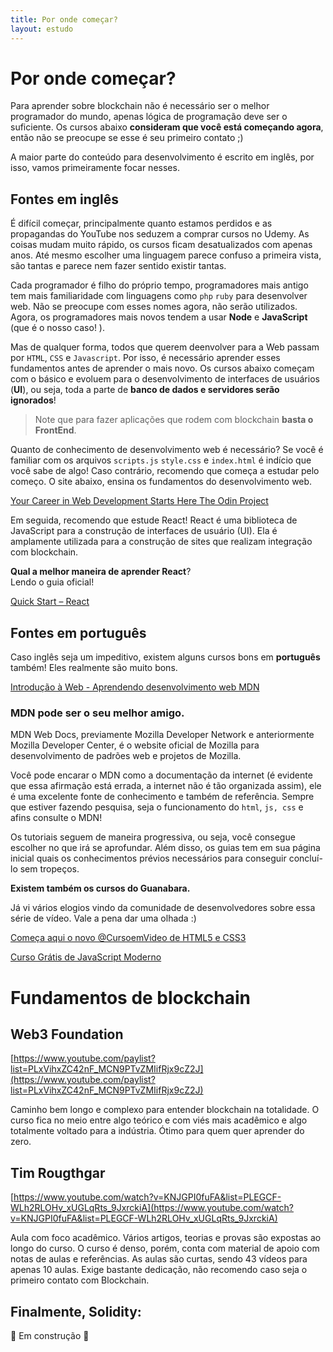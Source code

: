 ```yaml
---
title: Por onde começar?
layout: estudo
---
```

# Por onde começar?

Para aprender sobre blockchain não é necessário ser o melhor programador do mundo, apenas lógica de programação deve ser o suficiente. Os cursos abaixo **consideram que você está começando agora**, então não se preocupe se esse é seu primeiro contato ;)

A maior parte do conteúdo para desenvolvimento é escrito em inglês, por isso, vamos primeiramente focar nesses.

## Fontes em inglês

É difícil começar, principalmente quanto estamos perdidos e as propagandas do YouTube nos seduzem a comprar cursos no Udemy. As coisas mudam muito rápido, os cursos ficam desatualizados com apenas anos. Até mesmo escolher uma linguagem parece confuso a primeira vista, são tantas e parece nem fazer sentido existir tantas. 

Cada programador é filho do próprio tempo, programadores mais antigo tem mais familiaridade com linguagens como `php` `ruby` para desenvolver web. Não se preocupe com esses nomes agora, não serão utilizados. Agora, os programadores mais novos tendem a usar **Node** e **JavaScript** (que é o nosso caso! ). 


Mas de qualquer forma, todos que querem deenvolver para a Web passam por ```HTML```, ```CSS``` e ```Javascript```. Por isso, é necessário aprender esses fundamentos antes de aprender o mais novo. Os cursos abaixo começam com o básico e evoluem para o desenvolvimento de interfaces de usuários (**UI**), ou seja, toda a parte de **banco de dados e servidores serão ignorados**!

> Note que para fazer aplicações que rodem com blockchain **basta o FrontEnd**.

Quanto de conhecimento de desenvolvimento web é necessário? Se você é familiar com os arquivos `scripts.js` `style.css` e `index.html` é indício que você sabe de algo! Caso contrário, recomendo que começa a estudar pelo começo. O site abaixo, ensina os fundamentos do desenvolvimento web.

[Your Career in Web Development Starts Here  The Odin Project](https://www.theodinproject.com/)

Em seguida, recomendo que estude React! 
React é uma biblioteca de JavaScript para a construção de interfaces de usuário (UI). Ela é amplamente utilizada para a construção de sites que realizam integração com blockchain. 

**Qual a melhor maneira de aprender React**? <br/>Lendo o guia oficial!

[Quick Start – React](https://react.dev/learn)

## Fontes em português

Caso inglês seja um impeditivo, existem alguns cursos bons em **português** também! Eles realmente são muito bons.

[Introdução à Web - Aprendendo desenvolvimento web MDN](https://developer.mozilla.org/pt-BR/docs/Learn/Getting_started_with_the_web)

### MDN pode ser o seu melhor amigo. 

MDN Web Docs, previamente Mozilla Developer Network e anteriormente Mozilla Developer Center, é o website oficial de Mozilla para desenvolvimento de padrões web e projetos de Mozilla.

Você pode encarar o MDN como a documentação da internet (é evidente que essa afirmação está errada, a internet não é tão organizada assim), ele é uma excelente fonte de conhecimento e também de referência. Sempre que estiver fazendo pesquisa, seja o funcionamento do `html`, `js, css` e afins consulte o MDN!

Os tutoriais seguem de maneira progressiva, ou seja, você consegue escolher no que irá se aprofundar. Além disso, os guias tem em sua página inicial quais os conhecimentos prévios necessários para conseguir concluí-lo sem tropeços. 

**Existem também os cursos do Guanabara.**

Já vi vários elogios vindo da comunidade de desenvolvedores sobre essa série de vídeo. Vale a pena dar uma olhada :)

[Começa aqui o novo @CursoemVideo de HTML5 e CSS3](https://www.youtube.com/watch?v=Ejkb_YpuHWs&list=PLHz_AreHm4dkZ9-atkcmcBaMZdmLHft8n)

[Curso Grátis de JavaScript Moderno](https://www.youtube.com/watch?v=BXqUH86F-kA&list=PLntvgXM11X6pi7mW0O4ZmfUI1xDSIbmTm)

# Fundamentos de blockchain

## Web3 Foundation

[https://www.youtube.com/paylist?list=PLxVihxZC42nF_MCN9PTvZMIifRjx9cZ2J](https://www.youtube.com/paylist?list=PLxVihxZC42nF_MCN9PTvZMIifRjx9cZ2J)

Caminho bem longo e complexo para entender blockchain na totalidade. O curso fica no meio entre algo teórico e com viés mais acadêmico e algo totalmente voltado para a indústria. Ótimo para quem quer aprender do zero.

## Tim Rougthgar

[https://www.youtube.com/watch?v=KNJGPI0fuFA&list=PLEGCF-WLh2RLOHv_xUGLqRts_9JxrckiA](https://www.youtube.com/watch?v=KNJGPI0fuFA&list=PLEGCF-WLh2RLOHv_xUGLqRts_9JxrckiA)

Aula com foco acadêmico. Vários artigos, teorias e provas são expostas ao longo do curso. O curso é denso, porém, conta com material de apoio com notas de aulas e referências. As aulas são curtas, sendo 43 vídeos para apenas 10 aulas. Exige bastante dedicação, não recomendo caso seja o primeiro contato com Blockchain.

## Finalmente, Solidity:

🚧 Em construção 🚧